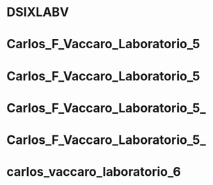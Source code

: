 # DSIXLABV
# Carlos_F_Vaccaro_Laboratorio_5
# Carlos_F_Vaccaro_Laboratorio_5
# Carlos_F_Vaccaro_Laboratorio_5_
# Carlos_F_Vaccaro_Laboratorio_5_
# carlos_vaccaro_laboratorio_6
